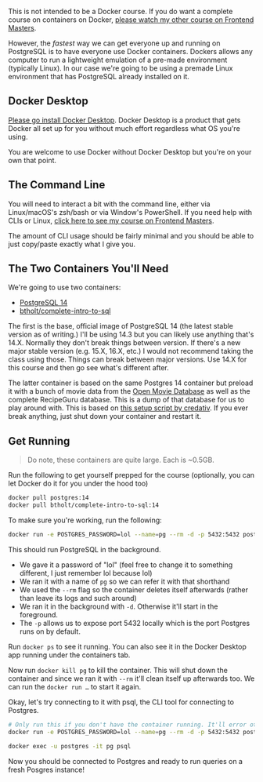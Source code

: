 This is not intended to be a Docker course. If you do want a complete course on containers on Docker, [please watch my other course on Frontend Masters][fem].

However, the _fastest_ way we can get everyone up and running on PostgreSQL is to have everyone use Docker containers. Dockers allows any computer to run a lightweight emulation of a pre-made environment (typically Linux). In our case we're going to be using a premade Linux environment that has PostgreSQL already installed on it.

## Docker Desktop

[Please go install Docker Desktop][docker]. Docker Desktop is a product that gets Docker all set up for you without much effort regardless what OS you're using.

You are welcome to use Docker without Docker Desktop but you're on your own that point.

## The Command Line

You will need to interact a bit with the command line, either via Linux/macOS's zsh/bash or via Window's PowerShell. If you need help with CLIs or Linux, [click here to see my course on Frontend Masters][linux].

The amount of CLI usage should be fairly minimal and you should be able to just copy/paste exactly what I give you.

## The Two Containers You'll Need

We're going to use two containers:

- [PostgreSQL 14][pg]
- [btholt/complete-intro-to-sql][btholt]

The first is the base, official image of PostgreSQL 14 (the latest stable version as of writing.) I'll be using 14.3 but you can likely use anything that's 14.X. Normally they don't break things between version. If there's a new major stable version (e.g. 15.X, 16.X, etc.) I would not recommend taking the class using those. Things can break between major versions. Use 14.X for this course and then go see what's different after.

The latter container is based on the same Postgres 14 container but preload it with a bunch of movie data from the [Open Movie Database][omdb] as well as the complete RecipeGuru database. This is a dump of that database for us to play around with. This is based on [this setup script by credativ][credativ]. If you ever break anything, just shut down your container and restart it.

## Get Running

> Do note, these containers are quite large. Each is ~0.5GB.

Run the following to get yourself prepped for the course (optionally, you can let Docker do it for you under the hood too)

```bash
docker pull postgres:14
docker pull btholt/complete-intro-to-sql:14
```

To make sure you're working, run the following:

```bash
docker run -e POSTGRES_PASSWORD=lol --name=pg --rm -d -p 5432:5432 postgres:14
```

This should run PostgreSQL in the background.

- We gave it a password of "lol" (feel free to change it to something different, I just remember lol because lol)
- We ran it with a name of `pg` so we can refer it with that shorthand
- We used the `--rm` flag so the container deletes itself afterwards (rather than leave its logs and such around)
- We ran it in the background with `-d`. Otherwise it'll start in the foreground.
- The `-p` allows us to expose port 5432 locally which is the port Postgres runs on by default.

Run `docker ps` to see it running. You can also see it in the Docker Desktop app running under the containers tab.

Now run `docker kill pg` to kill the container. This will shut down the container and since we ran it with `--rm` it'll clean itself up afterwards too. We can run the `docker run …` to start it again.

Okay, let's try connecting to it with psql, the CLI tool for connecting to Postgres.

```bash
# Only run this if you don't have the container running. It'll error otherwise
docker run -e POSTGRES_PASSWORD=lol --name=pg --rm -d -p 5432:5432 postgres:14

docker exec -u postgres -it pg psql
```

Now you should be connected to Postgres and ready to run queries on a fresh Posgres instance!

[fem]: https://frontendmasters.com/courses/complete-intro-containers/
[docker]: https://www.docker.com/products/docker-desktop/
[linux]: https://frontendmasters.com/courses/linux-command-line/
[btholt]: https://hub.docker.com/r/btholt/complete-intro-to-sql
[pg]: https://hub.docker.com/_/postgres/
[omdb]: https://www.omdbapi.com/
[credativ]: https://github.com/credativ/omdb-postgresql
